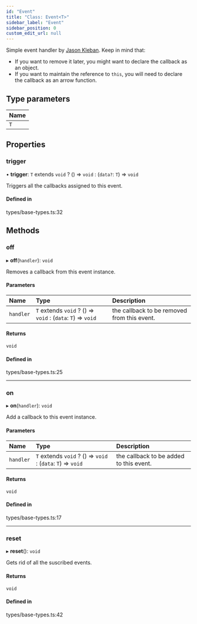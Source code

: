 ```yaml
---
id: "Event"
title: "Class: Event<T>"
sidebar_label: "Event"
sidebar_position: 0
custom_edit_url: null
---
```


Simple event handler by
[Jason Kleban](https://gist.github.com/JasonKleban/50cee44960c225ac1993c922563aa540).
Keep in mind that:
- If you want to remove it later, you might want to declare the callback as
an object.
- If you want to maintain the reference to `this`, you will need to declare
the callback as an arrow function.

## Type parameters

| Name |
| :------ |
| `T` |

## Properties

### trigger

• **trigger**: `T` extends `void` ? () => `void` : (`data?`: `T`) => `void`

Triggers all the callbacks assigned to this event.

#### Defined in

types/base-types.ts:32

## Methods

### off

▸ **off**(`handler`): `void`

Removes a callback from this event instance.

#### Parameters

| Name | Type | Description |
| :------ | :------ | :------ |
| `handler` | `T` extends `void` ? () => `void` : (`data`: `T`) => `void` | the callback to be removed from this event. |

#### Returns

`void`

#### Defined in

types/base-types.ts:25

___

### on

▸ **on**(`handler`): `void`

Add a callback to this event instance.

#### Parameters

| Name | Type | Description |
| :------ | :------ | :------ |
| `handler` | `T` extends `void` ? () => `void` : (`data`: `T`) => `void` | the callback to be added to this event. |

#### Returns

`void`

#### Defined in

types/base-types.ts:17

___

### reset

▸ **reset**(): `void`

Gets rid of all the suscribed events.

#### Returns

`void`

#### Defined in

types/base-types.ts:42
